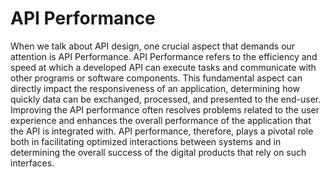 # API Performance

When we talk about API design, one crucial aspect that demands our attention is API Performance. API Performance refers to the efficiency and speed at which a developed API can execute tasks and communicate with other programs or software components. This fundamental aspect can directly impact the responsiveness of an application, determining how quickly data can be exchanged, processed, and presented to the end-user. Improving the API performance often resolves problems related to the user experience and enhances the overall performance of the application that the API is integrated with. API performance, therefore, plays a pivotal role both in facilitating optimized interactions between systems and in determining the overall success of the digital products that rely on such interfaces.